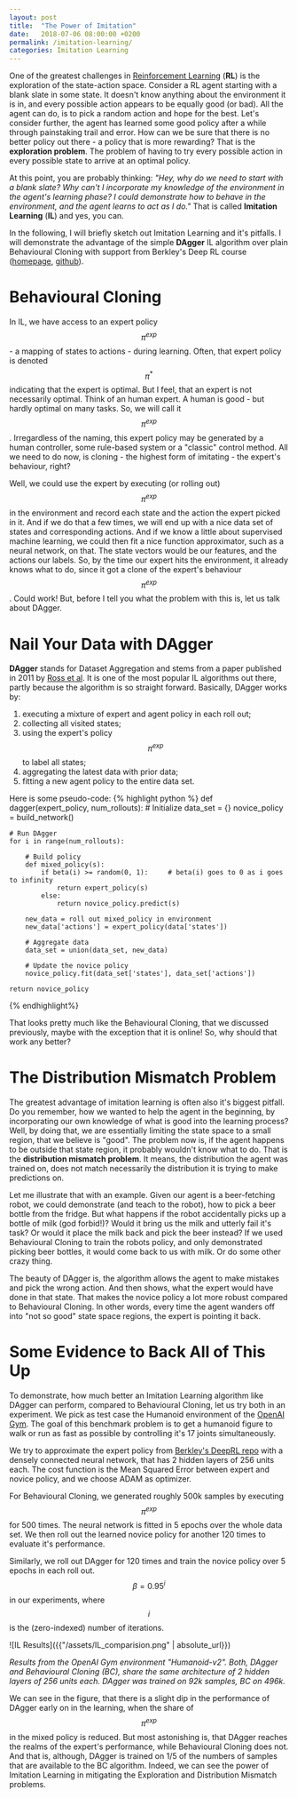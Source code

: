 ```yaml
---
layout: post
title:  "The Power of Imitation"
date:   2018-07-06 08:00:00 +0200
permalink: /imitation-learning/
categories: Imitation Learning
---
```


One of the greatest challenges in [Reinforcement Learning][RL] (**RL**) is the exploration of the state-action space. 
Consider a RL agent starting with a blank slate in some state. 
It doesn't know anything about the environment it is in, and every possible action appears to be equally good (or bad).
All the agent can do, is to pick a random action and hope for the best. 
Let's consider further, the agent has learned some good policy after a while through painstaking trail and error. 
How can we be sure that there is no better policy out there - a policy that is more rewarding?
That is the **exploration problem**. 
The problem of having to try every possible action in every possible state to arrive at an optimal policy.

At this point, you are probably thinking: 
*"Hey, why do we need to start with a blank slate? 
Why can't I incorporate my knowledge of the environment in the agent's learning phase?
I could demonstrate how to behave in the environment, and the agent learns to act as I do."*
That is called **Imitation Learning** (**IL**) and yes, you can. 

In the following, I will briefly sketch out Imitation Learning and it's pitfalls. 
I will demonstrate the advantage of the simple **DAgger** IL algorithm over plain Behavioural Cloning with support from Berkley's Deep RL course ([homepage][rl_course], [github][rl_repo]).

# Behavioural Cloning
In IL, we have access to an expert policy $$\pi^{exp}$$ - a mapping of states to actions - during learning. 
Often, that expert policy is denoted $$\pi^*$$ indicating that the expert is optimal. 
But I feel, that an expert is not necessarily optimal.
Think of an human expert. A human is good - but hardly optimal on many tasks. So, we will call it $$\pi^{exp}$$.
Irregardless of the naming, this expert policy may be generated by a human controller, some rule-based system or a "classic" control method.
All we need to do now, is cloning - the highest form of imitating - the expert's behaviour, right? 

Well, we could use the expert by executing (or rolling out) $$\pi^{exp}$$ in the environment and record each state and the action the expert picked in it.
And if we do that a few times, we will end up with a nice data set of states and corresponding actions. 
And if we know a little about supervised machine learning, we could then fit a nice function approximator, such as a neural network, on that.
The state vectors would be our features, and the actions our labels. 
So, by the time our expert hits the environment, it already knows what to do, since it got a clone of the expert's behaviour $$\pi^{exp}$$.
Could work! But, before I tell you what the problem with this is, let us talk about DAgger.

# Nail Your Data with DAgger  
**DAgger** stands for Dataset Aggregation and stems from a paper published in 2011 by [Ross et al][dagger_paper].
It is one of the most popular IL algorithms out there, partly because the algorithm is so straight forward.
Basically, DAgger works by:
1. executing a mixture of expert and agent policy in each roll out;
2. collecting all visited states;
3. using the expert's policy $$\pi^{exp}$$ to label all states;
4. aggregating the latest data with prior data;
5. fitting a new agent policy to the entire data set.

Here is some pseudo-code:
{% highlight python %}
def dagger(expert_policy, num_rollouts):
    # Initialize 
    data_set = {}
    novice_policy = build_network()

    # Run DAgger
    for i in range(num_rollouts):
    
        # Build policy
        def mixed_policy(s):
            if beta(i) >= random(0, 1):     # beta(i) goes to 0 as i goes to infinity
                return expert_policy(s)
            else:
                return novice_policy.predict(s)
                
        new_data = roll out mixed_policy in environment
        new_data['actions'] = expert_policy(data['states'])

        # Aggregate data
        data_set = union(data_set, new_data)

        # Update the novice policy
        novice_policy.fit(data_set['states'], data_set['actions'])

    return novice_policy
{% endhighlight%}  

That looks pretty much like the Behavioural Cloning, that we discussed previously, maybe with the exception that it is online! 
So, why should that work any better?

# The Distribution Mismatch Problem
The greatest advantage of imitation learning is often also it's biggest pitfall. 
Do you remember, how we wanted to help the agent in the beginning, by incorporating our own knowledge of what is good into the learning process?
Well, by doing that, we are essentially limiting the state space to a small region, that we believe is "good".
The problem now is, if the agent happens to be outside that state region, it probably wouldn't know what to do.
That is the **distribution mismatch problem**. 
It means, the distribution the agent was trained on, does not match necessarily the distribution it is trying to make predictions on.  

Let me illustrate that with an example. 
Given our agent is a beer-fetching robot, we could demonstrate (and teach to the robot), how to pick a beer bottle from the fridge.
But what happens if the robot accidentally picks up a bottle of milk (god forbid!)? 
Would it bring us the milk and utterly fail it's task? Or would it place the milk back and pick the beer instead?
If we used Behavioural Cloning to train the robots policy, and only demonstrated picking beer bottles, it would come back to us with milk.
Or do some other crazy thing.

The beauty of DAgger is, the algorithm allows the agent to make mistakes and pick the wrong action.
And then shows, what the expert would have done in that state.
That makes the novice policy a lot more robust compared to Behavioural Cloning.
In other words, every time the agent wanders off into "not so good" state space regions, the expert is pointing it back.

# Some Evidence to Back All of This Up
To demonstrate, how much better an Imitation Learning algorithm like DAgger can perform, compared to Behavioural Cloning, let us try both in an experiment.
We pick as test case the Humanoid environment of the [OpenAI Gym][gym]. 
The goal of this benchmark problem is to get a humanoid figure to walk or run as fast as possible by controlling it's 17 joints simultaneously.

We try to approximate the expert policy from [Berkley's DeepRL repo][rl_repo] with a densely connected neural network, that has 2 hidden layers of 256 units each.
The cost function is the Mean Squared Error between expert and novice policy, and we choose ADAM as optimizer.

For Behavioural Cloning, we generated roughly 500k samples by executing $$\pi^{exp}$$ for 500 times. 
The neural network is fitted in 5 epochs over the whole data set. 
We then roll out the learned novice policy for another 120 times to evaluate it's performance.

Similarly, we roll out DAgger for 120 times and train the novice policy over 5 epochs in each roll out. 
$$\beta = 0.95^i$$ in our experiments, where $$i$$ is the (zero-indexed) number of iterations.

![IL Results]({{"/assets/IL_comparision.png" | absolute_url}})

*Results from the OpenAI Gym environment "Humanoid-v2". Both, DAgger and Behavioural Cloning (BC), share the same architecture of 2 hidden layers of 256 units each. DAgger was trained on 92k samples, BC on 496k.*

We can see in the figure, that there is a slight dip in the performance of DAgger early on in the learning, when the share of $$\pi^{exp}$$ in the mixed policy is reduced.
But most astonishing is, that DAgger reaches the realms of the expert's performance, while Behavioural Cloning does not. 
And that is, although, DAgger is trained on 1/5 of the numbers of samples that are available to the BC algorithm. 
Indeed, we can see the power of Imitation Learning in mitigating the Exploration and Distribution Mismatch problems.
  
[RL]: "https://www.constantin.ai/intro-to-rl"
[rl_course]: "http://rll.berkeley.edu/deeprlcoursesp17/"
[rl_repo]: "https://github.com/berkeleydeeprlcourse/homework"
[dagger_paper]: "https://www.cs.cmu.edu/~sross1/publications/Ross-AIStats11-NoRegret.pdf"
[gym]: "http://gym.openai.com/"